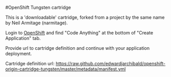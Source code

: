 #OpenShift Tungsten cartridge

This is a 'downloadable' cartridge, forked from a project by the same name by Neil Armitage (narmitage).

Login to [OpenShift](https://openshift.redhat.com/app/console/application_types) and find "Code Anything" at the bottom of "Create Application" tab.

Provide url to cartridge definition and continue with your application deployment.

Cartridge definition url: https://raw.github.com/edwardjarchibald/openshift-origin-cartridge-tungsten/master/metadata/manifest.yml
